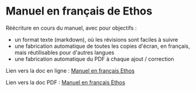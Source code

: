 # Manuel en français de Ethos

Réécriture en cours du manuel, avec pour objectifs :

* un format texte (markdown), où les révisions sont faciles à suivre
* une fabrication automatique de toutes les copies d'écran, en français, mais réutilisables pour d'autres langues
* une fabrication automatique du PDF à chaque ajout / correction

Lien vers la doc en ligne :
[Manuel en français Ethos](https://FrSkyRC.gitbook.io/manuel-francais-ethos)

Lien vers la doc PDF :
[Manuel en français Ethos](https://github.com/FrSkyRC/ethos-manual/releases/download/1.5.15/ethos-french-manual.pdf)
